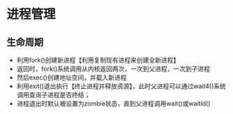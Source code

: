# 进程管理

## 生命周期
- 利用fork()创建新进程【利用复制现有进程来创建全新进程】
- 返回时，fork()系统调用从内核返回两次，一次到父进程，一次到子进程
- 然后exec()创建地址空间，并载入新进程
- 利用exit()退出执行【终止进程并释放资源】，此时父进程可以通过wait4()系统调用查询子进程是否终结；
- 进程退出时默认被设置为zombie状态，直到父进程调用wait()或waitid()

